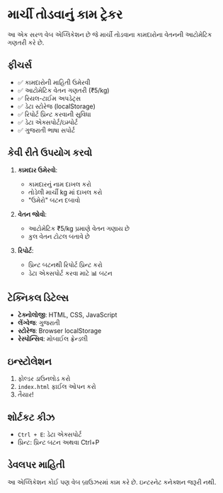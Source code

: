 # માર્ચી તોડવાનું કામ ટ્રેકર

આ એક સરળ વેબ એપ્લિકેશન છે જે માર્ચી તોડવાના કામદારોના વેતનની આટોમેટિક ગણતરી કરે છે.

## ફીચર્સ

- ✅ કામદારોની માહિતી ઉમેરવી
- ✅ આટોમેટિક વેતન ગણતરી (₹5/kg)
- ✅ રિયલ-ટાઈમ અપડેટ્સ
- ✅ ડેટા સ્ટોરેજ (localStorage)
- ✅ રિપોર્ટ પ્રિન્ટ કરવાની સુવિધા
- ✅ ડેટા એક્સપોર્ટ/ઇમ્પોર્ટ
- ✅ ગુજરાતી ભાષા સપોર્ટ

## કેવી રીતે ઉપયોગ કરવો

1. **કામદાર ઉમેરવો**: 
   - કામદારનું નામ દાખલ કરો
   - તોડેલી માર્ચી kg માં દાખલ કરો
   - "ઉમેરો" બટન દબાવો

2. **વેતન જોવો**: 
   - આટોમેટિક ₹5/kg પ્રમાણે વેતન ગણાય છે
   - કુલ વેતન ટોટલ બતાવે છે

3. **રિપોર્ટ**:
   - પ્રિન્ટ બટનથી રિપોર્ટ પ્રિન્ટ કરો
   - ડેટા એક્સપોર્ટ કરવા માટે 📊 બટન

## ટેક્નિકલ ડિટેલ્સ

- **ટેક્નોલોજી**: HTML, CSS, JavaScript
- **લેંગ્વેજ**: ગુજરાતી
- **સ્ટોરેજ**: Browser localStorage
- **રેસ્પોન્સિવ**: મોબાઈલ ફ્રેન્ડલી

## ઇન્સ્ટોલેશન

1. ફોલ્ડર ડાઉનલોડ કરો
2. `index.html` ફાઈલ ઓપન કરો
3. તૈયાર!

## શોર્ટકટ કીઝ

- `Ctrl + E`: ડેટા એક્સપોર્ટ
- પ્રિન્ટ: પ્રિન્ટ બટન અથવા Ctrl+P

## ડેવલપર માહિતી

આ એપ્લિકેશન કોઈ પણ વેબ બ્રાઉઝરમાં કામ કરે છે. ઇન્ટરનેટ કનેક્શન જરૂરી નથી.


